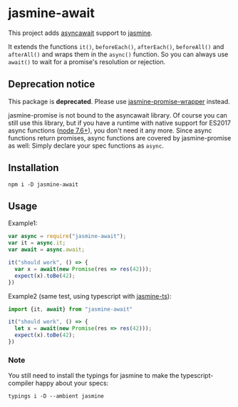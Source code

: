 # jasmine-await

This project adds [asyncawait](https://github.com/yortus/asyncawait) support to
[jasmine](https://www.npmjs.com/package/jasmine).

It extends the functions `it()`, `beforeEach()`, `afterEach()`, `beforeAll()` and `afterAll()` and wraps
them in the `async()` function. So you can always use `await()` to wait for a promise's resolution or rejection.

## Deprecation notice

This package is **deprecated**. Please use [jasmine-promise-wrapper](https://github.com/svi3c/jasmine-promise-wrapper) instead.

jasmine-promise is not bound to the asyncawait library. Of course you can still use this library,
but if you have a runtime with native support for ES2017 async functions
([node 7.6+](http://node.green/#ES2017-features-async-functions)), you don't need it any more.
Since async functions return promises, async functions are covered by jasmine-promise as well:
Simply declare your spec functions as `async`.

## Installation

```
npm i -D jasmine-await
```

## Usage

Example1:

```javascript
var async = require("jasmine-await");
var it = async.it;
var await = async.await;

it("should work", () => {
  var x = await(new Promise(res => res(42)));
  expect(x).toBe(42);
})
```

Example2 (same test, using typescript with [jasmine-ts](https://github.com/svi3c/jasmine-ts)):

```typescript
import {it, await} from "jasmine-await"

it("should work", () => {
  let x = await(new Promise(res => res(42)));
  expect(x).toBe(42);
})
```

### Note

You still need to install the typings for jasmine to make the typescript-compiler happy about your specs:

```
typings i -D --ambient jasmine
```

